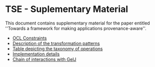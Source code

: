 # TSE - Suplementary Material
This document contains supplementary material for the paper entitled ''Towards a framework for making applications provenance-aware''.

* [OCL Constraints](https://uml2prov.github.io/OCLRules)
* [Description of the transformation patterns](https://uml2prov.github.io/tse_tp.pdf)
* [Table depicting the taxonomy of operations](https://uml2prov.github.io/operationsTaxonomy.pdf)
* [Implementation details](https://uml2prov.github.io/Implementation_Details.pdf)
* [Chain of interactions with GelJ](https://uml2prov.github.io/chainOfsteps.pdf) 



<!-- 
# IPAW 2018 - Online Appendix

We present the online appendix of the paper entitled "Automating Provenance Capture in Software Engineering with UML2PROV" submitted to the 7th International Provenance and Annotation Workshop. July 9 - July 13, 2018 | London, United Kingdom.

* [PDF file](https://uml2prov.github.io/ipaw18_appendix.pdf)


# SOFSEM 2018 - SUPLEMENTARY Material

In this page, we present supporting material of the paper entitled "UML2PROV: Automating Provenance Capture in Software Engineering" submitted to the 44th International Conference on Current Trends in Theory and Practice of Computer Science. January 29 - February 2, 2018 | Krems an der Donau, Austria.

* [OCL Constraints](https://uml2prov.github.io/OCLRules)
* [Translation rules](https://uml2prov.github.io/transformations)
* [Evaluation dataset](https://uml2prov.github.io/evaluationDataset)
-->
